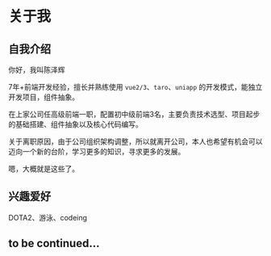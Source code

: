 # 关于我

## 自我介绍

你好，我叫陈泽辉

7年+前端开发经验，擅长并熟练使用 `vue2/3`、`taro`、`uniapp` 的开发模式，能独立开发项目，组件抽象。

在上家公司任高级前端一职，配置初中级前端3名，主要负责技术选型、项目起步的基础搭建、组件抽象以及核心代码编写。

关于离职原因，由于公司组织架构调整，所以就离开公司，本人也希望有机会可以迈向一个新的台阶，学习更多的知识，寻求更多的发展。

嗯，大概就是这些了。

## 兴趣爱好

DOTA2、游泳、codeing

## to be continued...

